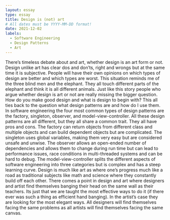 ```yaml
---
layout: essay
type: essay
title: Design is (not) art
# All dates must be YYYY-MM-DD format!
date: 2021-12-02
labels:
  - Software Engineering
  - Design Patterns
  - Art
---
```


There’s timeless debate about and art, whether design is an art form or not. Design unlike art has clear dos and don’ts, right and wrongs but at the same time it is subjective. People will have their own opinions on which types of design are better and which types are worst. This situation reminds me of the three blind men and the elephant. They all touch different parts of the elephant and think it is all different animals. Just like this story people who argue whether design is art or not are really missing the bigger question. How do you make good design and what is design to begin with? This all ties back to the question what design patterns are and how do I use them. In software engineering the four most common types of design patterns are the factory, singleton, observer, and model-view-controller. All these design patterns are all different, but they all share a common trait. They all have pros and cons. The factory can return objects from different class and multiple objects and can build dependent objects but are complicated. The singleton uses global variables, making them very easy but are considered unsafe and unwise. The observer allows an open-ended number of dependencies and allows them to change during run time but can lead to performance issues, race conditions in multi-threaded systems and can be hard to debug. The model-view-controller splits the different aspects of software engineering into three categories but is complex and has a steep learning curve. Design is much like art as where one’s progress much like a road as traditional subjects like math and science where they constantly build off each other. There comes a point in design and art where designers and artist find themselves banging their head on the same wall as their teachers. Its just that we are taught the most effective ways to do it (if there ever was such a thing as efficient hand banging). In the artist’s case they are looking for the most elegant ways. All designers will find themselves facing the same problems as all artists will find themselves facing the same canvas. 
